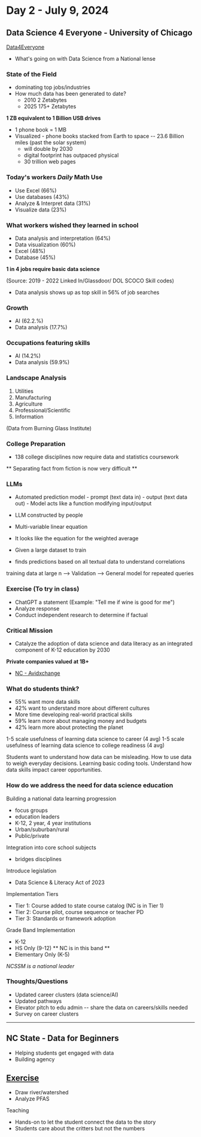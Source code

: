 # Day 2 - July 9, 2024

## Data Science 4 Everyone - University of Chicago 
[Data4Everyone](https://www.datascience4everyone.org/)
- What's going on with Data Science from a National lense

### State of the Field

- dominating top jobs/industries
- How much data has been generated to date?
    - 2010  2 Zetabytes
    - 2025  175+ Zetabytes

 **1 ZB equivalent to 1 Billion USB drives**
 - 1 phone book = 1 MB 
 - Visualized - phone books stacked from Earth to space -- 23.6 Billion miles (past the solar system) 
     - will double by 2030
     - digital footprint has outpaced physical 
     - 30 trillion web pages
  
### Today's workers *Daily* Math Use

- Use Excel (66%)
- Use databases (43%)
- Analyze & Interpret data (31%)
- Visualize data (23%)

### What workers wished they learned in school

- Data analysis and interpretation (64%)
- Data visualization (60%)
- Excel (48%)
- Database (45%)

**1 in 4 jobs require basic data science**

(Source: 2019 - 2022 Linked In/Glassdoor/ DOL SCOCO Skill codes)

- Data analysis shows up as top skill in 56% of job searches

### Growth

- AI (62.2.%)
- Data analysis (17.7%)

### Occupations featuring skills

- AI (14.2%)
- Data analysis (59.9%)

### Landscape Analysis

1. Utilities
2. Manufacturing
3. Agriculture
4. Professional/Scientific
5. Information

(Data from Burning Glass Institute)

### College Preparation

- 138 college disciplines now require data and statistics coursework

** Separating fact from fiction is now very difficult **

### LLMs

- Automated prediction model
      - prompt (text data in)
      - output (text data out)
      - Model acts like a function modifying input/output

- LLM constructed by people
- Multi-variable linear equation
- It looks like the equation for the weighted average
- Given a large dataset to train
- finds predictions based on all textual data to understand correlations

training data at large n --> Validation --> General model for repeated queries

### Exercise (To try in class)

- ChatGPT a statement (Example: "Tell me if wine is good for me")
- Analyze response
- Conduct independent research to determine if factual

### Critical Mission
- Catalyze the adoption of data science and data literacy as an integrated component of K-12 education by 2030

**Private companies valued at 1B+**
- [NC - Avidxchange](https://ap.avidxchange.com/)

### What do students think?

- 55% want more data skills
- 42% want to understand more about different cultures
- More time developing real-world practical skills
- 59% learn more about managing money and budgets
- 42% learn more about protecting the planet

1-5 scale usefulness of learning data science to career (4 avg)
1-5 scale usefulness of learning data science to college readiness (4 avg)

Students want to understand how data can be misleading.
How to use data to weigh everyday decisions.
Learning basic coding tools.
Understand how data skills impact career opportunities.

### How do we address the need for data science education

Building a national data learning progression
- focus groups
- education leaders
- K-12, 2 year, 4 year institutions
- Urban/suburban/rural
- Public/private

Integration into core school subjects
- bridges disciplines

Introduce legislation
- Data Science & Literacy Act of 2023

Implementation Tiers

- Tier 1: Course added to state course catalog (NC is in Tier 1)
- Tier 2: Course pilot, course sequence or teacher PD
- Tier 3: Standards or framework adoption

Grade Band Implementation

- K-12
- HS Only (9-12) ** NC is in this band **
- Elementary Only (K-5)

*NCSSM is a national leader*

### Thoughts/Questions

- Updated career clusters (data science/AI)
- Updated pathways
- Elevator pitch to edu admin -- share the data on careers/skills needed
- Survey on career clusters

-------------------------------------------------------------------------------

## NC State - Data for Beginners
- Helping students get engaged with data
- Building agency

## [Exercise](https://docs.google.com/presentation/d/1dDXofqkqv0M0x0e_Qwtcb7RqJtbrWM3HOriyBsZlkF4/edit#slide=id.g276886637a7_0_56)

- Draw river/watershed
- Analyze PFAS 

Teaching
- Hands-on to let the student connect the data to the story
- Students care about the critters but not the numbers









  







  
